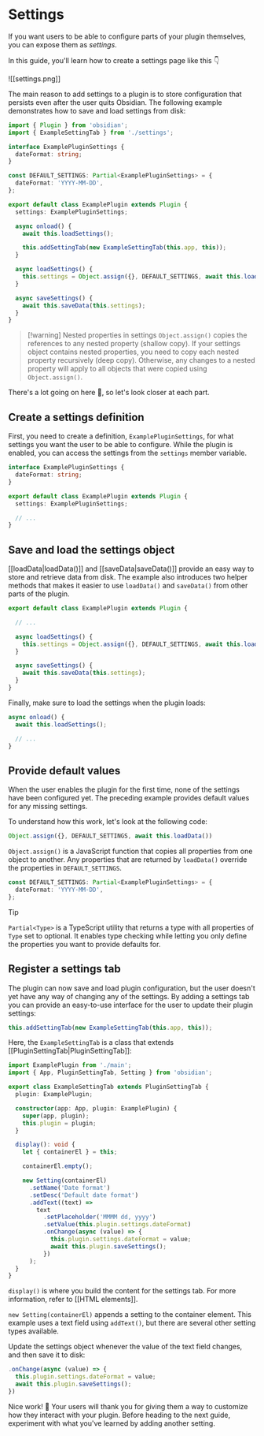 # Settings

If you want users to be able to configure parts of your plugin themselves, you can expose them as _settings_.

In this guide, you'll learn how to create a settings page like this 👇

![[settings.png]]

The main reason to add settings to a plugin is to store configuration that persists even after the user quits Obsidian. The following example demonstrates how to save and load settings from disk:

```ts
import { Plugin } from 'obsidian';
import { ExampleSettingTab } from './settings';

interface ExamplePluginSettings {
  dateFormat: string;
}

const DEFAULT_SETTINGS: Partial<ExamplePluginSettings> = {
  dateFormat: 'YYYY-MM-DD',
};

export default class ExamplePlugin extends Plugin {
  settings: ExamplePluginSettings;

  async onload() {
    await this.loadSettings();

    this.addSettingTab(new ExampleSettingTab(this.app, this));
  }

  async loadSettings() {
    this.settings = Object.assign({}, DEFAULT_SETTINGS, await this.loadData());
  }

  async saveSettings() {
    await this.saveData(this.settings);
  }
}
```

> [!warning] Nested properties in settings
> `Object.assign()` copies the references to any nested property (shallow copy). If your settings object contains nested properties, you need to copy each nested property recursively (deep copy). Otherwise, any changes to a nested property will apply to all objects that were copied using `Object.assign()`.

There's a lot going on here 🤯, so let's look closer at each part.

## Create a settings definition

First, you need to create a definition, `ExamplePluginSettings`, for what settings you want the user to be able to configure. While the plugin is enabled, you can access the settings from the `settings` member variable.

```ts
interface ExamplePluginSettings {
  dateFormat: string;
}

export default class ExamplePlugin extends Plugin {
  settings: ExamplePluginSettings;

  // ...
}
```

## Save and load the settings object

[[loadData|loadData()]] and [[saveData|saveData()]] provide an easy way to store and retrieve data from disk. The example also introduces two helper methods that makes it easier to use `loadData()` and `saveData()` from other parts of the plugin.

```ts
export default class ExamplePlugin extends Plugin {

  // ...

  async loadSettings() {
    this.settings = Object.assign({}, DEFAULT_SETTINGS, await this.loadData());
  }

  async saveSettings() {
    await this.saveData(this.settings);
  }
}
```

Finally, make sure to load the settings when the plugin loads:

```ts
async onload() {
  await this.loadSettings();

  // ...
}
```

## Provide default values

When the user enables the plugin for the first time, none of the settings have been configured yet. The preceding example provides default values for any missing settings.

To understand how this work, let's look at the following code:

```ts
Object.assign({}, DEFAULT_SETTINGS, await this.loadData())
```

`Object.assign()` is a JavaScript function that copies all properties from one object to another. Any properties that are returned by `loadData()` override the properties in `DEFAULT_SETTINGS`.

```ts
const DEFAULT_SETTINGS: Partial<ExamplePluginSettings> = {
  dateFormat: 'YYYY-MM-DD',
};
```

> [!tip]
> `Partial<Type>` is a TypeScript utility that returns a type with all properties of `Type` set to optional. It enables type checking while letting you only define the properties you want to provide defaults for.

## Register a settings tab

The plugin can now save and load plugin configuration, but the user doesn't yet have any way of changing any of the settings. By adding a settings tab you can provide an easy-to-use interface for the user to update their plugin settings:

```ts
this.addSettingTab(new ExampleSettingTab(this.app, this));
```

Here, the `ExampleSettingTab` is a class that extends [[PluginSettingTab|PluginSettingTab]]:

```ts
import ExamplePlugin from './main';
import { App, PluginSettingTab, Setting } from 'obsidian';

export class ExampleSettingTab extends PluginSettingTab {
  plugin: ExamplePlugin;

  constructor(app: App, plugin: ExamplePlugin) {
    super(app, plugin);
    this.plugin = plugin;
  }

  display(): void {
    let { containerEl } = this;

    containerEl.empty();

    new Setting(containerEl)
      .setName('Date format')
      .setDesc('Default date format')
      .addText((text) =>
        text
          .setPlaceholder('MMMM dd, yyyy')
          .setValue(this.plugin.settings.dateFormat)
          .onChange(async (value) => {
            this.plugin.settings.dateFormat = value;
            await this.plugin.saveSettings();
          })
      );
  }
}
```

`display()` is where you build the content for the settings tab. For more information, refer to [[HTML elements]].

`new Setting(containerEl)` appends a setting to the container element. This example uses a text field using `addText()`, but there are several other setting types available.

Update the settings object whenever the value of the text field changes, and then save it to disk:

```ts
.onChange(async (value) => {
  this.plugin.settings.dateFormat = value;
  await this.plugin.saveSettings();
})
```

Nice work! 💪 Your users will thank you for giving them a way to customize how they interact with your plugin. Before heading to the next guide, experiment with what you've learned by adding another setting.
